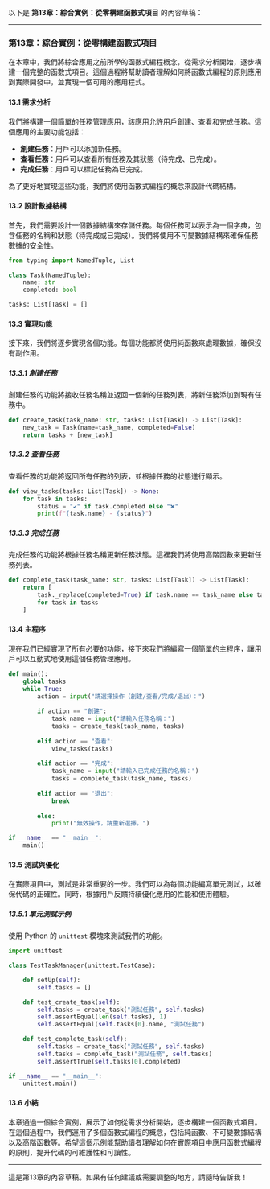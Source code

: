 以下是 **第13章：綜合實例：從零構建函數式項目** 的內容草稿：

---

### 第13章：綜合實例：從零構建函數式項目

在本章中，我們將綜合應用之前所學的函數式編程概念，從需求分析開始，逐步構建一個完整的函數式項目。這個過程將幫助讀者理解如何將函數式編程的原則應用到實際開發中，並實現一個可用的應用程式。

#### 13.1 需求分析

我們將構建一個簡單的任務管理應用，該應用允許用戶創建、查看和完成任務。這個應用的主要功能包括：

- **創建任務**：用戶可以添加新任務。
- **查看任務**：用戶可以查看所有任務及其狀態（待完成、已完成）。
- **完成任務**：用戶可以標記任務為已完成。

為了更好地實現這些功能，我們將使用函數式編程的概念來設計代碼結構。

#### 13.2 設計數據結構

首先，我們需要設計一個數據結構來存儲任務。每個任務可以表示為一個字典，包含任務的名稱和狀態（待完成或已完成）。我們將使用不可變數據結構來確保任務數據的安全性。

```python
from typing import NamedTuple, List

class Task(NamedTuple):
    name: str
    completed: bool

tasks: List[Task] = []
```

#### 13.3 實現功能

接下來，我們將逐步實現各個功能。每個功能都將使用純函數來處理數據，確保沒有副作用。

##### 13.3.1 創建任務

創建任務的功能將接收任務名稱並返回一個新的任務列表，將新任務添加到現有任務中。

```python
def create_task(task_name: str, tasks: List[Task]) -> List[Task]:
    new_task = Task(name=task_name, completed=False)
    return tasks + [new_task]
```

##### 13.3.2 查看任務

查看任務的功能將返回所有任務的列表，並根據任務的狀態進行顯示。

```python
def view_tasks(tasks: List[Task]) -> None:
    for task in tasks:
        status = "✔️" if task.completed else "❌"
        print(f"{task.name} - {status}")
```

##### 13.3.3 完成任務

完成任務的功能將根據任務名稱更新任務狀態。這裡我們將使用高階函數來更新任務列表。

```python
def complete_task(task_name: str, tasks: List[Task]) -> List[Task]:
    return [
        task._replace(completed=True) if task.name == task_name else task
        for task in tasks
    ]
```

#### 13.4 主程序

現在我們已經實現了所有必要的功能，接下來我們將編寫一個簡單的主程序，讓用戶可以互動式地使用這個任務管理應用。

```python
def main():
    global tasks
    while True:
        action = input("請選擇操作（創建/查看/完成/退出）：")
        
        if action == "創建":
            task_name = input("請輸入任務名稱：")
            tasks = create_task(task_name, tasks)
        
        elif action == "查看":
            view_tasks(tasks)
        
        elif action == "完成":
            task_name = input("請輸入已完成任務的名稱：")
            tasks = complete_task(task_name, tasks)
        
        elif action == "退出":
            break
        
        else:
            print("無效操作，請重新選擇。")

if __name__ == "__main__":
    main()
```

#### 13.5 測試與優化

在實際項目中，測試是非常重要的一步。我們可以為每個功能編寫單元測試，以確保代碼的正確性。同時，根據用戶反饋持續優化應用的性能和使用體驗。

##### 13.5.1 單元測試示例

使用 Python 的 `unittest` 模塊來測試我們的功能。

```python
import unittest

class TestTaskManager(unittest.TestCase):

    def setUp(self):
        self.tasks = []

    def test_create_task(self):
        self.tasks = create_task("測試任務", self.tasks)
        self.assertEqual(len(self.tasks), 1)
        self.assertEqual(self.tasks[0].name, "測試任務")

    def test_complete_task(self):
        self.tasks = create_task("測試任務", self.tasks)
        self.tasks = complete_task("測試任務", self.tasks)
        self.assertTrue(self.tasks[0].completed)

if __name__ == "__main__":
    unittest.main()
```

#### 13.6 小結

本章通過一個綜合實例，展示了如何從需求分析開始，逐步構建一個函數式項目。在這個過程中，我們運用了多個函數式編程的概念，包括純函數、不可變數據結構以及高階函數等。希望這個示例能幫助讀者理解如何在實際項目中應用函數式編程的原則，提升代碼的可維護性和可讀性。

---

這是第13章的內容草稿。如果有任何建議或需要調整的地方，請隨時告訴我！